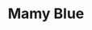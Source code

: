 ---
title: "Mamy Blue"
url: /ciudad-autonoma-de-buenos-aires/mamy-blue-avenida-rivadavia/
shop: Kleidung
---